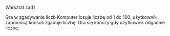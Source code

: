 Warsztat zad1

Gra w zgadywanie liczb
Komputer losuje liczbę od 1 do 100,
użytkownik zapomocą konsoli zgaduje liczbę.
Gra się kończy gdy użytkownik odgadnie liczbę.
